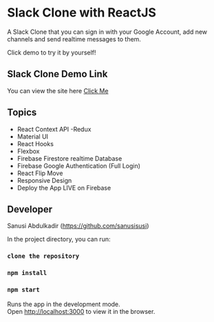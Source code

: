 # Slack Clone with ReactJS

A Slack Clone that you can sign in with your Google Account, add new channels and send realtime messages to them.

Click demo to try it by yourself!

## Slack Clone Demo Link

You can view the site here
[Click Me](https://)

## Topics

- React Context API -Redux
- Material UI
- React Hooks
- Flexbox
- Firebase Firestore realtime Database
- Firebase Google Authentication (Full Login)
- React Flip Move
- Responsive Design
- Deploy the App LIVE on Firebase

## Developer

Sanusi Abdulkadir (https://github.com/sanusisusi)

In the project directory, you can run:

### `clone the repository`
### `npm install`
### `npm start`

Runs the app in the development mode.\
Open [http://localhost:3000](http://localhost:3000) to view it in the browser.
